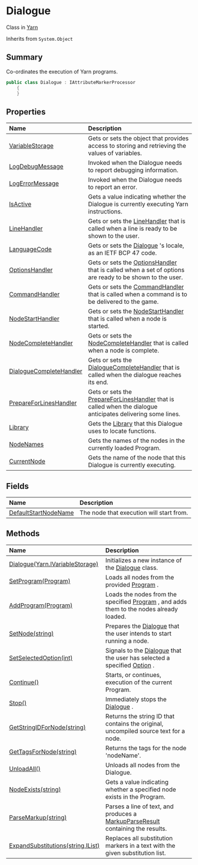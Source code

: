 # Dialogue

Class in [Yarn](/api/csharp/yarn.md)

Inherits from `System.Object`

## Summary


Co-ordinates the execution of Yarn programs.


```csharp
public class Dialogue : IAttributeMarkerProcessor
    {
    }
```

## Properties

|Name|Description|
|:---|:---|
|[VariableStorage](/api/csharp/yarn.dialogue.variablestorage.md)|Gets or sets the object that provides access to storing and retrieving the values of variables.|
|[LogDebugMessage](/api/csharp/yarn.dialogue.logdebugmessage.md)|Invoked when the Dialogue needs to report debugging information.|
|[LogErrorMessage](/api/csharp/yarn.dialogue.logerrormessage.md)|Invoked when the Dialogue needs to report an error.|
|[IsActive](/api/csharp/yarn.dialogue.isactive.md)|Gets a value indicating whether the Dialogue is currently executing Yarn instructions.|
|[LineHandler](/api/csharp/yarn.dialogue.linehandler.md)|Gets or sets the  <a href="yarn.linehandler.md">LineHandler</a>  that is called when a line is ready to be shown to the user.|
|[LanguageCode](/api/csharp/yarn.dialogue.languagecode.md)|Gets or sets the  <a href="yarn.dialogue.md">Dialogue</a> 's locale, as an IETF BCP 47 code.|
|[OptionsHandler](/api/csharp/yarn.dialogue.optionshandler.md)|Gets or sets the  <a href="yarn.optionshandler.md">OptionsHandler</a>  that is called when a set of options are ready to be shown to the user.|
|[CommandHandler](/api/csharp/yarn.dialogue.commandhandler.md)|Gets or sets the  <a href="yarn.commandhandler.md">CommandHandler</a>  that is called when a command is to be delivered to the game.|
|[NodeStartHandler](/api/csharp/yarn.dialogue.nodestarthandler.md)|Gets or sets the  <a href="yarn.nodestarthandler.md">NodeStartHandler</a>  that is called when a node is started.|
|[NodeCompleteHandler](/api/csharp/yarn.dialogue.nodecompletehandler.md)|Gets or sets the  <a href="yarn.nodecompletehandler.md">NodeCompleteHandler</a>  that is called when a node is complete.|
|[DialogueCompleteHandler](/api/csharp/yarn.dialogue.dialoguecompletehandler.md)|Gets or sets the  <a href="yarn.dialoguecompletehandler.md">DialogueCompleteHandler</a>  that is called when the dialogue reaches its end.|
|[PrepareForLinesHandler](/api/csharp/yarn.dialogue.prepareforlineshandler.md)|Gets or sets the  <a href="yarn.dialogue.prepareforlineshandler.md">PrepareForLinesHandler</a>  that is called when the dialogue anticipates delivering some lines.|
|[Library](/api/csharp/yarn.dialogue.library.md)|Gets the  <a href="yarn.library.md">Library</a>  that this Dialogue uses to locate functions.|
|[NodeNames](/api/csharp/yarn.dialogue.nodenames.md)|Gets the names of the nodes in the currently loaded Program.|
|[CurrentNode](/api/csharp/yarn.dialogue.currentnode.md)|Gets the name of the node that this Dialogue is currently executing.|

## Fields

|Name|Description|
|:---|:---|
|[DefaultStartNodeName](/api/csharp/yarn.dialogue.defaultstartnodename.md)|The node that execution will start from.|

## Methods

|Name|Description|
|:---|:---|
|[Dialogue(Yarn.IVariableStorage)](/api/csharp/yarn.dialogue..ctor.md)|Initializes a new instance of the  <a href="yarn.dialogue.md">Dialogue</a>  class.|
|[SetProgram(Program)](/api/csharp/yarn.dialogue.setprogram.md)|Loads all nodes from the provided  <a href="yarn.program.md">Program</a> .|
|[AddProgram(Program)](/api/csharp/yarn.dialogue.addprogram.md)|Loads the nodes from the specified  <a href="yarn.program.md">Program</a> , and adds them to the nodes already loaded.|
|[SetNode(string)](/api/csharp/yarn.dialogue.setnode.md)|Prepares the  <a href="yarn.dialogue.md">Dialogue</a>  that the user intends to start running a node.|
|[SetSelectedOption(int)](/api/csharp/yarn.dialogue.setselectedoption.md)|Signals to the  <a href="yarn.dialogue.md">Dialogue</a>  that the user has selected a specified  <a href="yarn.optionset.option.md">Option</a> .|
|[Continue()](/api/csharp/yarn.dialogue.continue.md)|Starts, or continues, execution of the current Program.|
|[Stop()](/api/csharp/yarn.dialogue.stop.md)|Immediately stops the  <a href="yarn.dialogue.md">Dialogue</a> .|
|[GetStringIDForNode(string)](/api/csharp/yarn.dialogue.getstringidfornode.md)|Returns the string ID that contains the original, uncompiled source text for a node.|
|[GetTagsForNode(string)](/api/csharp/yarn.dialogue.gettagsfornode.md)|Returns the tags for the node 'nodeName'.|
|[UnloadAll()](/api/csharp/yarn.dialogue.unloadall.md)|Unloads all nodes from the Dialogue.|
|[NodeExists(string)](/api/csharp/yarn.dialogue.nodeexists.md)|Gets a value indicating whether a specified node exists in the Program.|
|[ParseMarkup(string)](/api/csharp/yarn.dialogue.parsemarkup.md)|Parses a line of text, and produces a  <a href="yarn.markup.markupparseresult.md">MarkupParseResult</a>  containing the results.|
|[ExpandSubstitutions(string,IList<string>)](/api/csharp/yarn.dialogue.expandsubstitutions.md)|Replaces all substitution markers in a text with the given substitution list.|

